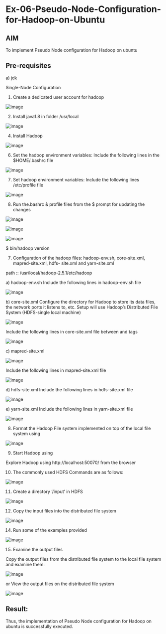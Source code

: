 # Ex-06-Pseudo-Node-Configuration-for-Hadoop-on-Ubuntu

## AIM

To implement Pseudo Node configuration for Hadoop on ubuntu

## Pre-requisites

a) jdk

Single-Node Configuration

1.	Create a dedicated user account for hadoop

![image](https://github.com/kannan0071/Ex-06-Pseudo-Node-Configuration-for-Hadoop-on-Ubuntu/assets/119641638/fdd0d66e-dd11-443e-9f46-9f5be481b7f9)

2.	Install java1.8 in folder /usr/local

![image](https://github.com/kannan0071/Ex-06-Pseudo-Node-Configuration-for-Hadoop-on-Ubuntu/assets/119641638/cab30b09-b8d2-4a97-a0d6-ada83090b5f7)

4.	Install Hadoop

![image](https://github.com/kannan0071/Ex-06-Pseudo-Node-Configuration-for-Hadoop-on-Ubuntu/assets/119641638/f9ccc9f9-edc3-486e-a5c2-60a8e977a884)

6.	Set the hadoop environment variables: Include the following lines in the
$HOME/.bashrc file

![image](https://github.com/kannan0071/Ex-06-Pseudo-Node-Configuration-for-Hadoop-on-Ubuntu/assets/119641638/4f93c6e4-24ee-4cf7-8d5a-b2bde32a1db0)
 
7.	Set hadoop environment variables: Include the following lines /etc/profile file

![image](https://github.com/kannan0071/Ex-06-Pseudo-Node-Configuration-for-Hadoop-on-Ubuntu/assets/119641638/84eb271b-8d1d-4cb3-a000-c509915e97be)

8.	Run the.bashrc & profile files from the $ prompt for updating the changes

![image](https://github.com/kannan0071/Ex-06-Pseudo-Node-Configuration-for-Hadoop-on-Ubuntu/assets/119641638/78e76b27-5596-41dd-8e3e-1da4d1924860)

![image](https://github.com/kannan0071/Ex-06-Pseudo-Node-Configuration-for-Hadoop-on-Ubuntu/assets/119641638/9d93c6f6-595d-42e9-a737-bd1a7ca947ae)

![image](https://github.com/kannan0071/Ex-06-Pseudo-Node-Configuration-for-Hadoop-on-Ubuntu/assets/119641638/5ddbf2f0-6dfb-4b99-8cf7-5d4e9c28981a)

$ bin/hadoop version	

7.	Configuration of the hadoop files: hadoop-env.sh, core-site.xml, mapred-site.xml, hdfs- site.xml and yarn-site.xml

path ::	/usr/local/hadoop-2.5.1/etc/hadoop

a)	hadoop-env.sh
Include the following lines in hadoop-env.sh file

![image](https://github.com/kannan0071/Ex-06-Pseudo-Node-Configuration-for-Hadoop-on-Ubuntu/assets/119641638/bb55f39a-7421-445a-abe9-6dba66d032e7)

b)	core-site.xml
Configure the directory for Hadoop to store its data files, the network ports it listens to, etc. Setup will use Hadoop’s Distributed File System (HDFS-single local machine)

![image](https://github.com/kannan0071/Ex-06-Pseudo-Node-Configuration-for-Hadoop-on-Ubuntu/assets/119641638/6597475a-d5e2-45b4-bf19-d23c8f7182d5)

Include the following lines in core-site.xml file between <configuration> and
</configuration> tags

![image](https://github.com/kannan0071/Ex-06-Pseudo-Node-Configuration-for-Hadoop-on-Ubuntu/assets/119641638/ece80bcb-cc47-4fbb-8aa7-cdd170a52c52)

c)	mapred-site.xml
 
 ![image](https://github.com/kannan0071/Ex-06-Pseudo-Node-Configuration-for-Hadoop-on-Ubuntu/assets/119641638/5ae7a3e2-a6da-4c58-8793-970ba05406be)

Include the following lines in mapred-site.xml file
 
![image](https://github.com/kannan0071/Ex-06-Pseudo-Node-Configuration-for-Hadoop-on-Ubuntu/assets/119641638/f4d1409d-1ac4-43eb-b9d7-d5fce2bb5660)

d)	hdfs-site.xml
Include the following lines in hdfs-site.xml file

![image](https://github.com/kannan0071/Ex-06-Pseudo-Node-Configuration-for-Hadoop-on-Ubuntu/assets/119641638/bdbb87f6-5379-4df5-a9f9-6ac2aa02503f)

e)	yarn-site.xml
Include the following lines in yarn-site.xml file

![image](https://github.com/kannan0071/Ex-06-Pseudo-Node-Configuration-for-Hadoop-on-Ubuntu/assets/119641638/c195eabf-4511-4348-a316-a00b77d0c049)

8.	Format the Hadoop File system implemented on top of the local file system using

![image](https://github.com/kannan0071/Ex-06-Pseudo-Node-Configuration-for-Hadoop-on-Ubuntu/assets/119641638/789104d4-0c3b-4b25-9b60-df94606d2d36)

9.	Start Hadoop using

Explore Hadoop using http://localhost:50070/ from the browser	
 
10.	The commonly used HDFS Commands are as follows:

![image](https://github.com/kannan0071/Ex-06-Pseudo-Node-Configuration-for-Hadoop-on-Ubuntu/assets/119641638/4e2fe7b4-d2ef-46ab-b013-2773dd6f2183)

11.	Create a directory ‘/input’ in HDFS

![image](https://github.com/kannan0071/Ex-06-Pseudo-Node-Configuration-for-Hadoop-on-Ubuntu/assets/119641638/5d592814-bc24-4186-9364-f0ae2225cf11)

12.	Copy the input files into the distributed file system

![image](https://github.com/kannan0071/Ex-06-Pseudo-Node-Configuration-for-Hadoop-on-Ubuntu/assets/119641638/2a85102d-a4c8-4e34-ad13-000c08e96d41)

14.	Run some of the examples provided

![image](https://github.com/kannan0071/Ex-06-Pseudo-Node-Configuration-for-Hadoop-on-Ubuntu/assets/119641638/80aecacc-8761-4978-9ca8-a1184547f488)

15.	Examine the output files

Copy the output files from the distributed file system to the local file system and examine them:

![image](https://github.com/kannan0071/Ex-06-Pseudo-Node-Configuration-for-Hadoop-on-Ubuntu/assets/119641638/09101cbb-5b41-46e9-b112-3ca213ccbc71)
 
or
View the output files on the distributed file system

![image](https://github.com/kannan0071/Ex-06-Pseudo-Node-Configuration-for-Hadoop-on-Ubuntu/assets/119641638/e135462e-265e-4f77-9f6e-1750ae9d9573)

## Result:
Thus, the implementation of Pseudo Node configuration for Hadoop on ubuntu is successfully executed.
